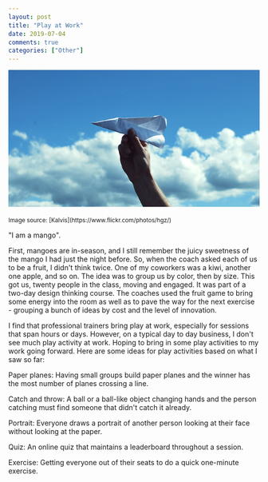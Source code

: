 ```yaml
---
layout: post
title: "Play at Work"
date: 2019-07-04
comments: true
categories: ["Other"]
---
```


![paper plane](/images/paper_plane.jpg)

<small>
Image source: [Kalvis](https://www.flickr.com/photos/hgz/)
</small>

"I am a mango".

First, mangoes are in-season, and I still remember the
juicy sweetness of the mango I had just the night before. So, when the coach
asked each of us to be a fruit, I didn't think twice. One of my
coworkers was a kiwi, another one apple, and so on. The idea was to
group us
by color, then by size. This got us, twenty people in the class, moving and engaged. It was part
of a two-day design thinking course. The coaches used the fruit game to
bring some energy into the room as well as to pave the way for the next
exercise - grouping a bunch of ideas by cost and the level of
innovation.

I find that professional trainers bring play at work, especially for
sessions that span hours or days. However, on a typical day to day
business, I don't see much play activity at work. Hoping to bring in
some play activities to my work going forward. Here are some ideas for
play activities based on what I saw so far:

Paper planes: Having small groups build paper planes and the winner has
the most number of planes crossing a line.

Catch and throw: A ball or a ball-like object changing hands and the person
catching must find someone that didn't catch it already.

Portrait: Everyone draws a portrait of another person looking at their
face without looking at the paper.

Quiz: An online quiz that maintains a leaderboard throughout a session.

Exercise: Getting everyone out of their seats to do a quick one-minute
exercise.
